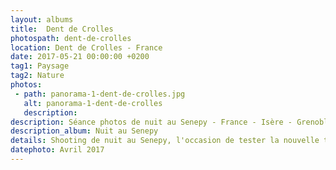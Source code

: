 ```yaml
---
layout: albums
title:  Dent de Crolles
photospath: dent-de-crolles
location: Dent de Crolles - France
date: 2017-05-21 00:00:00 +0200
tag1: Paysage
tag2: Nature
photos:
 - path: panorama-1-dent-de-crolles.jpg
   alt: panorama-1-dent-de-crolles
   description:
description: Séance photos de nuit au Senepy - France - Isère - Grenoble - Photographies
description_album: Nuit au Senepy
details: Shooting de nuit au Senepy, l'occasion de tester la nouvelle tente. Avec une lune un peu trop présente, on ne s'est pas attardé sur la photo d'étoiles. On s'est plutôt amusé à faire du lightpainting avec les frontales, jouer avec la lumière du feu et profiter d'un magnifique lever de soleil sur l'Obiou.
datephoto: Avril 2017
---
```


